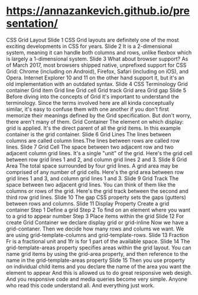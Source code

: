 # https://annazankevich.github.io/presentation/
CSS Grid Layout 
Slide 1
CSS Grid layouts are definitely one of the most exciting developments in CSS for years.
Slide 2
It is a 2-dimensional system, meaning it can handle both columns and rows, unlike flexbox which is
largely a 1-dimensional system.
Slide 3
What about browser support?
As of March 2017, most browsers shipped native, unprefixed support for CSS Grid: Chrome (including on Android), Firefox, Safari (including on iOS), and Opera. Internet Explorer 10 and 11 on the other hand support it, but it's an old implementation with an outdated syntax. 
Slide 4
CSS Terminology
Grid container
Grid item
Grid line
Grid cell
Grid track
Grid area
Grid gap
Slide 5
Before diving into the concepts of Grid it's important to understand the terminology. Since the terms involved here are all kinda conceptually similar, it's easy to confuse them with one another if you don't first memorize their meanings defined by the Grid specification. But don't worry, there aren't many of them.
Grid Container
The element on which display: grid is applied. It's the direct parent of all the grid items. In this example container is the grid container.
Slide 6
Grid Lines
The lines between columns are called column lines.The lines between rows are called row lines.
Slide 7
Grid Cell
The space between two adjacent row and two adjacent column grid lines. It's a single "unit" of the grid. Here's the grid cell between row grid lines 1 and 2, and column grid lines 2 and 3.
Slide 8
Grid Area
The total space surrounded by four grid lines. A grid area may be comprised of any number of grid cells. Here's the grid area between row grid lines 1 and 3, and column grid lines 1 and 3.
Slide 9
Grid Track
The space between two adjacent grid lines. You can think of them like the columns or rows of the grid. Here's the grid track between the second and third row grid lines.
Slide 10
The gap CSS property sets the gaps (gutters) between rows and columns. 
Slide 11
Display Property
 Create a grid container
 Step 1 Define a grid
 Step 2 To find on an element where you want to a grid to appear number
 Step 3 Place items within the grid
 Slide 12
 For create Grid Container we declare display grid or grid-inline
 Now we have a grid-contaner.
 Then we decide how many rows and colums we want. We are using grid-template-columns and grid-template-rows.
Slide  13
Fraction
Fr is a fractional unit and 1fr is for 1 part of the available space.
Slide  14
The grid-template-areas property specifies areas within the grid layout.
You can name grid items by using the grid-area property, and then reference to the name in the
grid-template-areas property
Slide  15
Then you use property on individual child items and you declare the name of the area you want the element to appear
And this is allowed us to do great responsive web desigh. And you responsive code and media queries become very simple. Anyone who read this code understand all. And everything just work.
